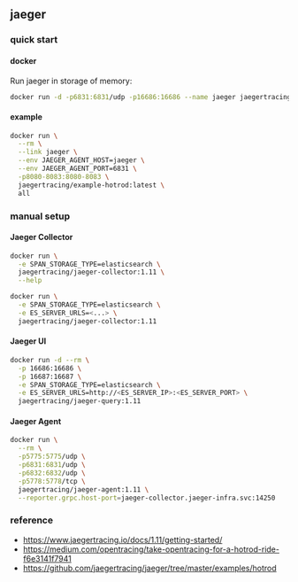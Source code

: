 ## jaeger

### quick start

#### docker

Run jaeger in storage of memory:

```sh
docker run -d -p6831:6831/udp -p16686:16686 --name jaeger jaegertracing/all-in-one:latest
```

#### example

```sh
docker run \
  --rm \
  --link jaeger \
  --env JAEGER_AGENT_HOST=jaeger \
  --env JAEGER_AGENT_PORT=6831 \
  -p8080-8083:8080-8083 \
  jaegertracing/example-hotrod:latest \
  all
```

### manual setup

#### Jaeger Collector

```sh
docker run \
  -e SPAN_STORAGE_TYPE=elasticsearch \
  jaegertracing/jaeger-collector:1.11 \
  --help
```

```sh
docker run \
  -e SPAN_STORAGE_TYPE=elasticsearch \
  -e ES_SERVER_URLS=<...> \
  jaegertracing/jaeger-collector:1.11

```

#### Jaeger UI

```sh
docker run -d --rm \
  -p 16686:16686 \
  -p 16687:16687 \
  -e SPAN_STORAGE_TYPE=elasticsearch \
  -e ES_SERVER_URLS=http://<ES_SERVER_IP>:<ES_SERVER_PORT> \
  jaegertracing/jaeger-query:1.11
```

#### Jaeger Agent

```sh
docker run \
  --rm \
  -p5775:5775/udp \
  -p6831:6831/udp \
  -p6832:6832/udp \
  -p5778:5778/tcp \
  jaegertracing/jaeger-agent:1.11 \
  --reporter.grpc.host-port=jaeger-collector.jaeger-infra.svc:14250
```

### reference
- https://www.jaegertracing.io/docs/1.11/getting-started/
- https://medium.com/opentracing/take-opentracing-for-a-hotrod-ride-f6e3141f7941
- https://github.com/jaegertracing/jaeger/tree/master/examples/hotrod